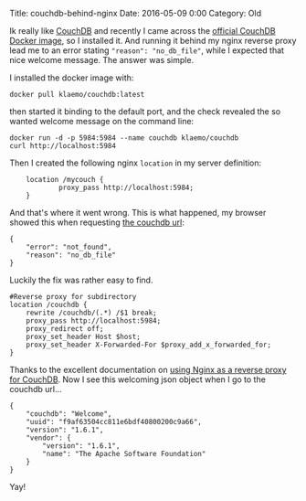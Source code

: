 Title: couchdb-behind-nginx
Date: 2016-05-09 0:00
Category: Old

Ik really like [CouchDB](http://couchdb.apache.org/) and recently I came across the [official CouchDB Docker image](https://github.com/klaemo/docker-couchdb), so I installed it. And running it behind my nginx reverse proxy lead me to an error stating `"reason": "no_db_file"`, while I expected that nice welcome message. The answer was simple.

I installed the docker image with:

    docker pull klaemo/couchdb:latest

then started it binding to the default port, and the check revealed the so wanted welcome message on the command line:

    docker run -d -p 5984:5984 --name couchdb klaemo/couchdb
    curl http://localhost:5984

Then I created the following nginx `location` in my server definition:

        location /mycouch {
                proxy_pass http://localhost:5984;
        }

And that's where it went wrong. This is what happened, my browser showed this when requesting [the couchdb url](https://example.com/mycouch/):

    {
        "error": "not_found",
        "reason": "no_db_file"
    }

Luckily the fix was rather easy to find.

    #Reverse proxy for subdirectory
    location /couchdb {
        rewrite /couchdb/(.*) /$1 break;
        proxy_pass http://localhost:5984;
        proxy_redirect off;
        proxy_set_header Host $host;
        proxy_set_header X-Forwarded-For $proxy_add_x_forwarded_for;
    }

Thanks to the excellent documentation on [using Nginx as a reverse proxy for CouchDB](https://cwiki.apache.org/confluence/display/COUCHDB/Nginx+as+a+proxy). Now I see this welcoming json object when I go to the couchdb url...

    {
        "couchdb": "Welcome",
        "uuid": "f9af63504cc811e6bdf40800200c9a66",
        "version": "1.6.1",
        "vendor": {
            "version": "1.6.1",
            "name": "The Apache Software Foundation"
        }
    }

Yay!
